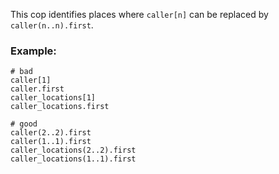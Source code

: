 This cop identifies places where `caller[n]`
can be replaced by `caller(n..n).first`.

### Example:
    # bad
    caller[1]
    caller.first
    caller_locations[1]
    caller_locations.first

    # good
    caller(2..2).first
    caller(1..1).first
    caller_locations(2..2).first
    caller_locations(1..1).first